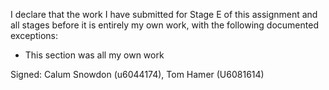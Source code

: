 I declare that the work I have submitted for Stage E of this assignment and all stages before it is entirely my own work, with the
following documented exceptions:

* This section was all my own work

Signed: Calum Snowdon (u6044174), Tom Hamer (U6081614)
